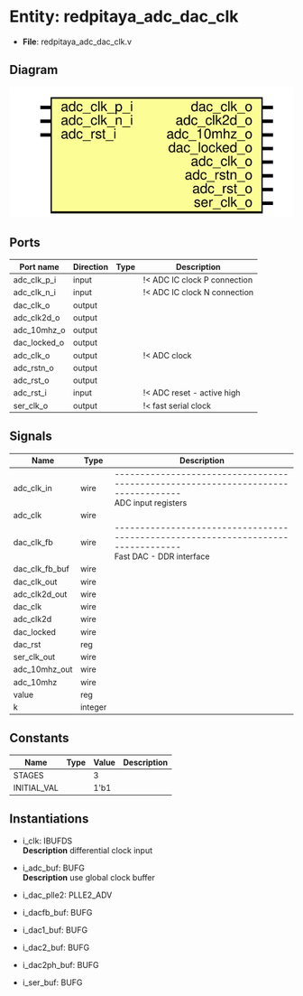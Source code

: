 # Entity: redpitaya_adc_dac_clk

- **File**: redpitaya_adc_dac_clk.v
## Diagram

![Diagram](redpitaya_adc_dac_clk.svg "Diagram")
## Ports

| Port name    | Direction | Type | Description                  |
| ------------ | --------- | ---- | ---------------------------- |
| adc_clk_p_i  | input     |      | !< ADC IC clock P connection |
| adc_clk_n_i  | input     |      | !< ADC IC clock N connection |
| dac_clk_o    | output    |      |                              |
| adc_clk2d_o  | output    |      |                              |
| adc_10mhz_o  | output    |      |                              |
| dac_locked_o | output    |      |                              |
| adc_clk_o    | output    |      | !< ADC clock                 |
| adc_rstn_o   | output    |      |                              |
| adc_rst_o    | output    |      |                              |
| adc_rst_i    | input     |      | !< ADC reset - active high   |
| ser_clk_o    | output    |      | !< fast serial clock         |
## Signals

| Name           | Type    | Description                                                                                                       |
| -------------- | ------- | ----------------------------------------------------------------------------------------------------------------- |
| adc_clk_in     | wire    | ---------------------------------------------------------------------------------<br>   ADC input registers       |
| adc_clk        | wire    |                                                                                                                   |
| dac_clk_fb     | wire    | ---------------------------------------------------------------------------------<br>   Fast DAC - DDR interface  |
| dac_clk_fb_buf | wire    |                                                                                                                   |
| dac_clk_out    | wire    |                                                                                                                   |
| adc_clk2d_out  | wire    |                                                                                                                   |
| dac_clk        | wire    |                                                                                                                   |
| adc_clk2d      | wire    |                                                                                                                   |
| dac_locked     | wire    |                                                                                                                   |
| dac_rst        | reg     |                                                                                                                   |
| ser_clk_out    | wire    |                                                                                                                   |
| adc_10mhz_out  | wire    |                                                                                                                   |
| adc_10mhz      | wire    |                                                                                                                   |
| value          | reg     |                                                                                                                   |
| k              | integer |                                                                                                                   |
## Constants

| Name        | Type | Value | Description |
| ----------- | ---- | ----- | ----------- |
| STAGES      |      | 3     |             |
| INITIAL_VAL |      | 1'b1  |             |
## Instantiations

- i_clk: IBUFDS
</br>**Description**
differential clock input

- i_adc_buf: BUFG
</br>**Description**
use global clock buffer

- i_dac_plle2: PLLE2_ADV
- i_dacfb_buf: BUFG
- i_dac1_buf: BUFG
- i_dac2_buf: BUFG
- i_dac2ph_buf: BUFG
- i_ser_buf: BUFG
